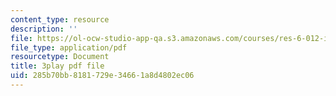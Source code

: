 ```yaml
---
content_type: resource
description: ''
file: https://ol-ocw-studio-app-qa.s3.amazonaws.com/courses/res-6-012-introduction-to-probability-spring-2018/285b70bb8181729e34661a8d4802ec06_n9FTM9f9A6I.pdf
file_type: application/pdf
resourcetype: Document
title: 3play pdf file
uid: 285b70bb-8181-729e-3466-1a8d4802ec06
---
```

